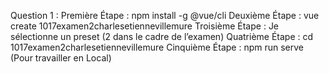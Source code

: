 
Question 1 : Première Étape : npm install -g @vue/cli
Deuxième Étape : vue create 1017examen2charlesetiennevillemure
Troisième Étape : Je sélectionne un preset (2 dans le cadre de l’examen)
Quatrième Étape : cd 1017examen2charlesetiennevillemure
Cinquième Étape : npm run serve (Pour travailler en Local)
